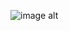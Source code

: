 

![image alt]([https://github.com/myildirim6198/HighSpeedZynqHWPlattform/tree/5827f82d911d28c237fe0ae568d7c19342c35d34/Images](https://github.com/myildirim6198/HighSpeedZynqHWPlattform/blob/5827f82d911d28c237fe0ae568d7c19342c35d34/Images/GeneralOverview.png))
